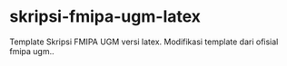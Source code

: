 # skripsi-fmipa-ugm-latex
Template Skripsi FMIPA UGM versi latex. Modifikasi template dari ofisial fmipa ugm..
